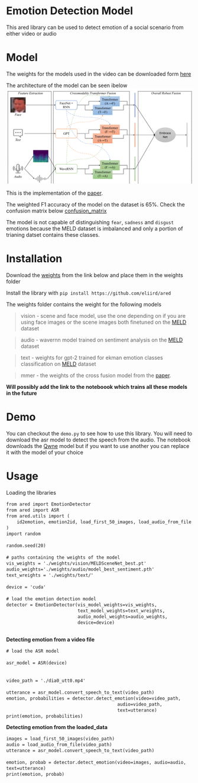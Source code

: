 # Emotion Detection Model

This ared library can be used to detect emotion of a social scenario from either video or audio

# Model
The weights for the models used in the video can be downloaded form [here](https://drive.google.com/drive/folders/190PTe_n33NAxBpr7JslZ-2iNr1Mxx0La?usp=sharing)

The architecture of the model can be seen ibelow ![architecture](images/mdpi_model.png)

This is the implementation of the [paper](https://www.mdpi.com/1424-8220/21/14/4913).

The weighted F1 accuracy of the model on the dataset is 65%. Check the confusion matrix below
[confusion_matrix](images/confusion_matrix.png)

The model is not capable of distinguishing `fear`, `sadness` and `disgust` emotions because the MELD dataset is imbalanced and only a portion of trianing datset contains these classes.

# Installation

Download the [weights](https://drive.google.com/drive/folders/190PTe_n33NAxBpr7JslZ-2iNr1Mxx0La?usp=sharing) from the link below and place them in the weights folder

Install the library with `pip install https://github.com/eliird/ared`

The weights folder contains the weight for the following models

>vision - scene and face model, use the one depending on if you are using face images or the scene images both finetuned on the [MELD](https://affective-meld.github.io/) dataset

>audio - wavernn model trained on sentiment analysis on the [MELD](https://affective-meld.github.io/) dataset

>text - weights for gpt-2 trained for ekman emotion classes classification on [MELD](https://affective-meld.github.io/) dataset

>mmer - the weights of the cross fusion model from the [paper](https://www.mdpi.com/1424-8220/21/14/4913).



**Will possibly add the link to the noteboook which trains all these models in the future**

# Demo
You can checkout the `demo.py` to see how to use this library.
You will need to download the asr model to detect the speech from the audio.
The notebook downloads the [Qwne](https://www.modelscope.cn/models/qwen/QWen-Audio/summary) model but if you want to use another you can replace it with the model of your choice

# Usage

Loading the libraries

```
from ared import EmotionDetector
from ared import ASR
from ared.utils import (
    id2emotion, emotion2id, load_first_50_images, load_audio_from_file
)
import random

random.seed(20)

# paths containing the weights of the model
vis_weights = './weights/vision/MELDSceneNet_best.pt'
audio_weights='./weights/audio/model_best_sentiment.pth'
text_wreights = './weights/text/'

device = 'cuda'

# load the emotion detection model
detector = EmotionDetector(vis_model_weights=vis_weights, 
                           text_model_weights=text_wreights, 
                           audio_model_weights=audio_weights,
                           device=device)


```

**Detecting emotion from a video file**

```
# load the ASR model

asr_model = ASR(device)


video_path = './dia0_utt0.mp4'

utterance = asr_model.convert_speech_to_text(video_path)
emotion, probabilities = detector.detect_emotion(video=video_path, 
                                          audio=video_path, 
                                          text=utterance)
print(emotion, probabilities)
```

**Detecting emotion from the loaded_data**
```
images = load_first_50_images(video_path)
audio = load_audio_from_file(video_path)
utterance = asr_model.convert_speech_to_text(video_path)

emotion, probab = detector.detect_emotion(video=images, audio=audio, text=utterance)
print(emotion, probab)

```



